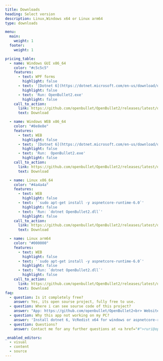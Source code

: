 ```yaml
---
title: Downloads
heading: Select version
description: Linux,Windows x64 or Linux arm64
type: downloads

menu:
  main:
    weight: 1
  footer:
    weight: 1

pricing_table:
  - name: Windows GUI x86_64
    color: "#c5c5c5"
    features:
      - text: WPF forms
        highlight: false
      - text: '[Dotnet 6](https://dotnet.microsoft.com/en-us/download/dotnet/thank-you/sdk-6.0.405-windows-x64-installer), [Microsoft Visual C++ 2015-2020](https://aka.ms/vs/17/release/vc_redist.x64.exe)'
        highlight: false
      - text: 'Run: OpenBullet2.exe'
        highlight: false
    call_to_action:
      link: https://github.com/openbullet/OpenBullet2/releases/latest/download/OpenBullet2.Native.zip
      text: Download

  - name: Windows WEB x86_64
    color: "#8e8e8e"
    features:
      - text: WEB
        highlight: false
      - text: '[Dotnet 6](https://dotnet.microsoft.com/en-us/download/dotnet/thank-you/sdk-6.0.405-windows-x64-installer), [Microsoft Visual C++ 2015-2020](https://aka.ms/vs/17/release/vc_redist.x64.exe)'
        highlight: false
      - text: 'Run:  OpenBullet2.exe'
        highlight: false
    call_to_action:
      link: https://github.com/openbullet/OpenBullet2/releases/latest/download/OpenBullet2.zip
      text: Download

  - name: Linux x86_64
    color: "#4a4a4a"
    features:
      - text: WEB
        highlight: false
      - text: '`sudo apt-get install -y aspnetcore-runtime-6.0`'
        highlight: false
      - text: 'Run: `dotnet OpenBullet2.dll`'
        highlight: false
    call_to_action:
      link: https://github.com/openbullet/OpenBullet2/releases/latest/download/OpenBullet2.zip
      text: Download

  - name: Linux arm64
    color: "#000000"
    features:
      - text: WEB
        highlight: false
      - text: '`sudo apt-get install -y aspnetcore-runtime-6.0`'
        highlight: false
      - text: 'Run: `dotnet OpenBullet2.dll`'
        highlight: false
    call_to_action:
      link: https://github.com/openbullet/OpenBullet2/releases/latest/download/OpenBullet2.zip
      text: Download
faq:
  - question: Is it completely free?
    answer: Yes, its open sourse project, fully free to use.
  - question: Where i can see sourse code of this project?
    answer: "App: https://github.com/openbullet/OpenBullet2<br> Website: https://github.com/openbullet2/openbullet2.github.io"
  - question: Why this app not working on my PC?
    answer: 'Install dotnet 6, VcRedist x64 for windows or aspnetcore-runtime-6.0 for linux. Web version working only in browser at url [http://localhost:5000](http://localhost:5000)'
  - question: Questions?
    answer: Contact me for any further questions at <a href="#">ruri@openbullet.dev</a>.

_enabled_editors:
  - visual
  - content
  - source
---
```


